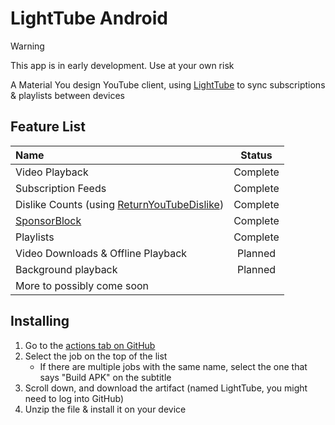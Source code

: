 # LightTube Android

> [!WARNING]
> This app is in early development. Use at your own risk

A Material You design YouTube client, using [LightTube][1] to sync subscriptions & playlists between
devices

## Feature List

| Name                                             |  Status  |
|:-------------------------------------------------|:--------:|
| Video Playback                                   | Complete |
| Subscription Feeds                               | Complete |
| Dislike Counts (using [ReturnYouTubeDislike][2]) | Complete |
| [SponsorBlock][3]                                | Complete |
| Playlists                                        | Complete |
| Video Downloads & Offline Playback               | Planned  |
| Background playback                              | Planned  |
| More to possibly come soon                       |          |

## Installing

1. Go to the [actions tab on GitHub][4]
2. Select the job on the top of the list
    - If there are multiple jobs with the same name, select the one that says "Build APK" on the subtitle
3. Scroll down, and download the artifact (named LightTube, you might need to log into GitHub)
4. Unzip the file & install it on your device

[1]: https://github.com/lighttube-org/lighttube

[2]: https://returnyoutubedislike.com/

[3]: https://sponsor.ajay.app/

[4]: https://github.com/lighttube-org/lighttube-android/actions